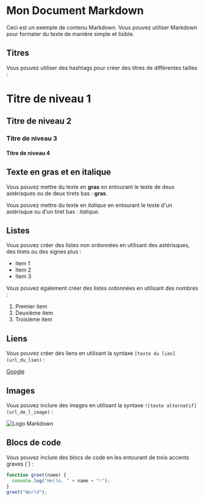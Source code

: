 # Mon Document Markdown

Ceci est un exemple de contenu Markdown. Vous pouvez utiliser Markdown pour formater du texte de manière simple et lisible.

## Titres

Vous pouvez utiliser des hashtags pour créer des titres de différentes tailles :

# Titre de niveau 1

## Titre de niveau 2

### Titre de niveau 3

#### Titre de niveau 4

## Texte en gras et en italique

Vous pouvez mettre du texte en **gras** en entourant le texte de deux astérisques ou de deux tirets bas : **gras**.

Vous pouvez mettre du texte en _italique_ en entourant le texte d'un astérisque ou d'un tiret bas : _italique_.

## Listes

Vous pouvez créer des listes non ordonnées en utilisant des astérisques, des tirets ou des signes plus :

- Item 1
- Item 2
- Item 3

Vous pouvez également créer des listes ordonnées en utilisant des nombres :

1. Premier item
2. Deuxième item
3. Troisième item

## Liens

Vous pouvez créer des liens en utilisant la syntaxe `[texte du lien](url_du_lien)` :

[Google](https://www.google.com)

## Images

Vous pouvez inclure des images en utilisant la syntaxe `![texte alternatif](url_de_l_image)` :

![Logo Markdown](https://upload.wikimedia.org/wikipedia/commons/thumb/4/48/Markdown-mark.svg/1200px-Markdown-mark.svg.png)

## Blocs de code

Vous pouvez inclure des blocs de code en les entourant de trois accents graves (`) :

```javascript
function greet(name) {
  console.log("Hello, " + name + "!");
}
greet("World");
```
